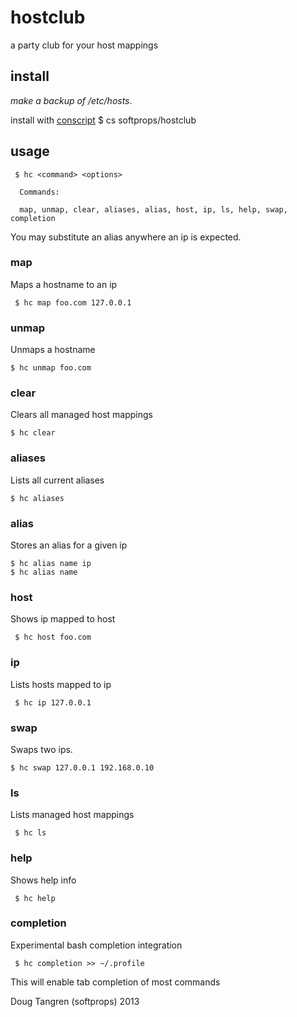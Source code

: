 # hostclub

a party club for your host mappings

## install

_make a backup of /etc/hosts_.

install with [conscript](https://github.com/n8han/conscript#linux-mac)
    $ cs softprops/hostclub

## usage

     $ hc <command> <options>
     
      Commands:

      map, unmap, clear, aliases, alias, host, ip, ls, help, swap, completion 

You may substitute an alias anywhere an ip is expected.

### map 

Maps a hostname to an ip
   
     $ hc map foo.com 127.0.0.1

### unmap

Unmaps a hostname

    $ hc unmap foo.com

### clear

Clears all managed host mappings

    $ hc clear

### aliases

Lists all current aliases

    $ hc aliases

### alias

Stores an alias for a given ip

    $ hc alias name ip
    $ hc alias name

### host
    
Shows ip mapped to host

     $ hc host foo.com
      
### ip

Lists hosts mapped to ip

     $ hc ip 127.0.0.1

### swap

Swaps two ips.

    $ hc swap 127.0.0.1 192.168.0.10
      
### ls

Lists managed host mappings

     $ hc ls
      
### help

Shows help info

     $ hc help

### completion

Experimental bash completion integration

     $ hc completion >> ~/.profile

This will enable tab completion of most commands

Doug Tangren (softprops) 2013
